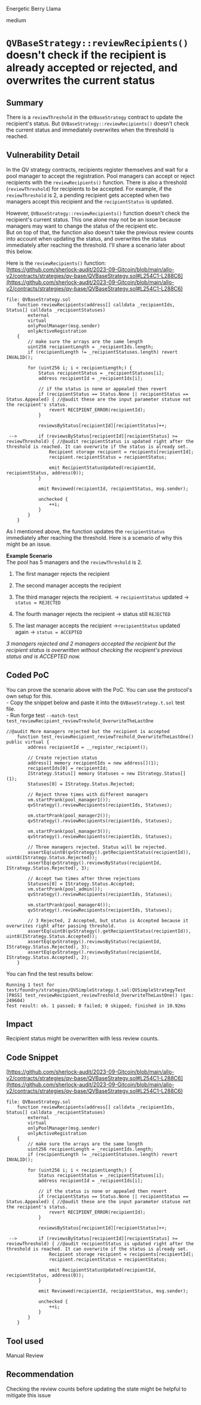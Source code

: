 Energetic Berry Llama

medium

# `QVBaseStrategy::reviewRecipients()` doesn't check if the recipient is already accepted or rejected, and overwrites the current status
## Summary
There is a `reviewThreshold` in the `QVBaseStrategy` contract to update the recipient's status. But `QVBaseStrategy::reviewRecipients()` doesn't check the current status and immediately overwrites when the threshold is reached.

## Vulnerability Detail
In the QV strategy contracts, recipients register themselves and wait for a pool manager to accept the registration. Pool managers can accept or reject recipients with the `reviewRecipients()` function. There is also a threshold (`reviewThreshold`) for recipients to be accepted. For example, if the `reviewThreshold` is 2, a pending recipient gets accepted when two managers accept this recipient and the `recipientStatus` is updated.

However, `QVBaseStrategy::reviewRecipients()` function doesn't check the recipient's current status. This one alone may not be an issue because managers may want to change the status of the recipient etc.  
But on top of that, the function also doesn't take the previous review counts into account when updating the status, and overwrites the status immediately after reaching the threshold. I'll share a scenario later about this below.

Here is the `reviewRecipients()` function:  
[https://github.com/sherlock-audit/2023-09-Gitcoin/blob/main/allo-v2/contracts/strategies/qv-base/QVBaseStrategy.sol#L254C1-L288C6](https://github.com/sherlock-audit/2023-09-Gitcoin/blob/main/allo-v2/contracts/strategies/qv-base/QVBaseStrategy.sol#L254C1-L288C6)

```solidity
file: QVBaseStrategy.sol
    function reviewRecipients(address[] calldata _recipientIds, Status[] calldata _recipientStatuses)
        external
        virtual
        onlyPoolManager(msg.sender)
        onlyActiveRegistration
    {
        // make sure the arrays are the same length
        uint256 recipientLength = _recipientIds.length;
        if (recipientLength != _recipientStatuses.length) revert INVALID();

        for (uint256 i; i < recipientLength;) {
            Status recipientStatus = _recipientStatuses[i];
            address recipientId = _recipientIds[i];

            // if the status is none or appealed then revert
            if (recipientStatus == Status.None || recipientStatus == Status.Appealed) { //@audit these are the input parameter statuse not the recipient's status.
                revert RECIPIENT_ERROR(recipientId);
            }

            reviewsByStatus[recipientId][recipientStatus]++;

 -->        if (reviewsByStatus[recipientId][recipientStatus] >= reviewThreshold) { //@audit recipientStatus is updated right after the threshold is reached. It can overwrite if the status is already set.
                Recipient storage recipient = recipients[recipientId];
                recipient.recipientStatus = recipientStatus;

                emit RecipientStatusUpdated(recipientId, recipientStatus, address(0));
            }

            emit Reviewed(recipientId, recipientStatus, msg.sender);

            unchecked {
                ++i;
            }
        }
    }
```

As I mentioned above, the function updates the `recipientStatus` immediately after reaching the threshold. Here is a scenario of why this might be an issue.

**Example Scenario**  
The pool has 5 managers and the `reviewThreshold` is 2.

1. The first manager rejects the recipient
    
2. The second manager accepts the recipient
    
3. The third manager rejects the recipient. -&gt; `recipientStatus` updated -&gt; `status = REJECTED`
    
4. The fourth manager rejects the recipient -&gt; status still `REJECTED`
    
5. The last manager accepts the recipient -&gt;`recipientStatus` updated again -&gt; `status = ACCEPTED`
    

*3 managers rejected and 2 managers accepted the recipient but the recipient status is overwritten without checking the recipient's previous status and is ACCEPTED now.*

## Coded PoC

You can prove the scenario above with the PoC. You can use the protocol's own setup for this.  
\- Copy the snippet below and paste it into the `QVBaseStrategy.t.sol` test file.  
\- Run forge test `--match-test test_reviewRecipient_reviewTreshold_OverwriteTheLastOne`

```solidity
//@audit More managers rejected but the recipient is accepted
    function test_reviewRecipient_reviewTreshold_OverwriteTheLastOne() public virtual {
        address recipientId = __register_recipient();

        // Create rejection status
        address[] memory recipientIds = new address[](1);
        recipientIds[0] = recipientId;
        IStrategy.Status[] memory Statuses = new IStrategy.Status[](1);
        Statuses[0] = IStrategy.Status.Rejected;

        // Reject three times with different managers
        vm.startPrank(pool_manager1());
        qvStrategy().reviewRecipients(recipientIds, Statuses);

        vm.startPrank(pool_manager2());
        qvStrategy().reviewRecipients(recipientIds, Statuses);

        vm.startPrank(pool_manager3());
        qvStrategy().reviewRecipients(recipientIds, Statuses);

        // Three managers rejected. Status will be rejected.
        assertEq(uint8(qvStrategy().getRecipientStatus(recipientId)), uint8(IStrategy.Status.Rejected));
        assertEq(qvStrategy().reviewsByStatus(recipientId, IStrategy.Status.Rejected), 3);

        // Accept two times after three rejections
        Statuses[0] = IStrategy.Status.Accepted;
        vm.startPrank(pool_admin());
        qvStrategy().reviewRecipients(recipientIds, Statuses);

        vm.startPrank(pool_manager4());
        qvStrategy().reviewRecipients(recipientIds, Statuses);

        // 3 Rejected, 2 Accepted, but status is Accepted because it overwrites right after passing threshold.
        assertEq(uint8(qvStrategy().getRecipientStatus(recipientId)), uint8(IStrategy.Status.Accepted));
        assertEq(qvStrategy().reviewsByStatus(recipientId, IStrategy.Status.Rejected), 3);
        assertEq(qvStrategy().reviewsByStatus(recipientId, IStrategy.Status.Accepted), 2);
    }
```

You can find the test results below:

```solidity
Running 1 test for test/foundry/strategies/QVSimpleStrategy.t.sol:QVSimpleStrategyTest
[PASS] test_reviewRecipient_reviewTreshold_OverwriteTheLastOne() (gas: 249604)
Test result: ok. 1 passed; 0 failed; 0 skipped; finished in 10.92ms
```

## Impact
Recipient status might be overwritten with less review counts.

## Code Snippet
[https://github.com/sherlock-audit/2023-09-Gitcoin/blob/main/allo-v2/contracts/strategies/qv-base/QVBaseStrategy.sol#L254C1-L288C6](https://github.com/sherlock-audit/2023-09-Gitcoin/blob/main/allo-v2/contracts/strategies/qv-base/QVBaseStrategy.sol#L254C1-L288C6)

```solidity
file: QVBaseStrategy.sol
    function reviewRecipients(address[] calldata _recipientIds, Status[] calldata _recipientStatuses)
        external
        virtual
        onlyPoolManager(msg.sender)
        onlyActiveRegistration
    {
        // make sure the arrays are the same length
        uint256 recipientLength = _recipientIds.length;
        if (recipientLength != _recipientStatuses.length) revert INVALID();

        for (uint256 i; i < recipientLength;) {
            Status recipientStatus = _recipientStatuses[i];
            address recipientId = _recipientIds[i];

            // if the status is none or appealed then revert
            if (recipientStatus == Status.None || recipientStatus == Status.Appealed) { //@audit these are the input parameter statuse not the recipient's status.
                revert RECIPIENT_ERROR(recipientId);
            }

            reviewsByStatus[recipientId][recipientStatus]++;

 -->        if (reviewsByStatus[recipientId][recipientStatus] >= reviewThreshold) { //@audit recipientStatus is updated right after the threshold is reached. It can overwrite if the status is already set.
                Recipient storage recipient = recipients[recipientId];
                recipient.recipientStatus = recipientStatus;

                emit RecipientStatusUpdated(recipientId, recipientStatus, address(0));
            }

            emit Reviewed(recipientId, recipientStatus, msg.sender);

            unchecked {
                ++i;
            }
        }
    }
```

## Tool used

Manual Review

## Recommendation
Checking the review counts before updating the state might be helpful to mitigate this issue
